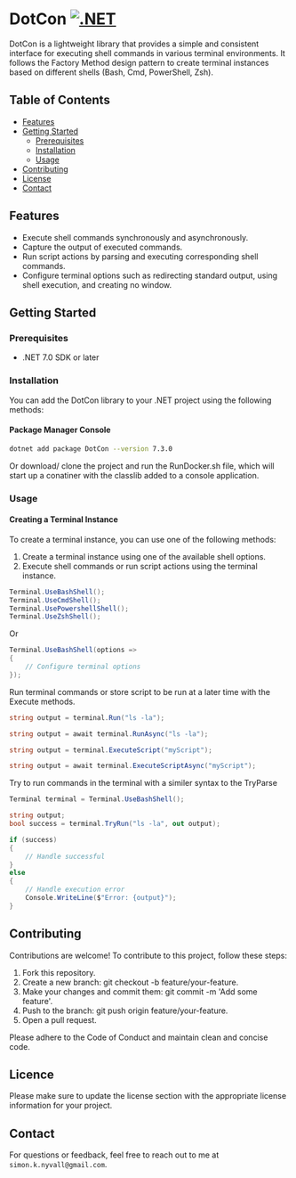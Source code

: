 # DotCon [![.NET](https://github.com/SimonNyvall/DotCon/actions/workflows/dotnet.yml/badge.svg)](https://github.com/SimonNyvall/DotCon/actions/workflows/dotnet.yml)

DotCon is a lightweight library that provides a simple and consistent interface for executing shell commands in various terminal environments. It follows the Factory Method design pattern to create terminal instances based on different shells (Bash, Cmd, PowerShell, Zsh).

## Table of Contents
- [Features](#features)
- [Getting Started](#getting-started)
  - [Prerequisites](#prerequisites)
  - [Installation](#installation)
  - [Usage](#usage)
- [Contributing](#contributing)
- [License](#license)
- [Contact](#contact)
    

## Features

- Execute shell commands synchronously and asynchronously.
- Capture the output of executed commands.
- Run script actions by parsing and executing corresponding shell commands.
- Configure terminal options such as redirecting standard output, using shell execution, and creating no window.

## Getting Started

### Prerequisites

- .NET 7.0 SDK or later

### Installation

You can add the DotCon library to your .NET project using the following methods:

#### Package Manager Console
``` bash
dotnet add package DotCon --version 7.3.0
```

Or download/ clone the project and run the RunDocker.sh file, which will start up a conatiner with the classlib added to a console application.


### Usage

#### Creating a Terminal Instance

To create a terminal instance, you can use one of the following methods:

1. Create a terminal instance using one of the available shell options.
2. Execute shell commands or run script actions using the terminal instance.


```csharp
Terminal.UseBashShell();
Terminal.UseCmdShell();
Terminal.UsePowershellShell();
Terminal.UseZshShell();
```
Or
```csharp
Terminal.UseBashShell(options =>
{
    // Configure terminal options
});
```
Run terminal commands or store script to be run at a later time with the Execute methods.
```csharp
string output = terminal.Run("ls -la");

string output = await terminal.RunAsync("ls -la");

string output = terminal.ExecuteScript("myScript");

string output = await terminal.ExecuteScriptAsync("myScript");
```
Try to run commands in the terminal with a similer syntax to the TryParse
```csharp
Terminal terminal = Terminal.UseBashShell();

string output;
bool success = terminal.TryRun("ls -la", out output);

if (success)
{
    // Handle successful
}
else
{
    // Handle execution error
    Console.WriteLine($"Error: {output}");
}
```

## Contributing

Contributions are welcome! To contribute to this project, follow these steps:
1. Fork this repository.
2. Create a new branch: git checkout -b feature/your-feature.
3. Make your changes and commit them: git commit -m 'Add some feature'.
4. Push to the branch: git push origin feature/your-feature.
5. Open a pull request.

Please adhere to the Code of Conduct and maintain clean and concise code.

## Licence

Please make sure to update the license section with the appropriate license information for your project.

## Contact

For questions or feedback, feel free to reach out to me at `simon.k.nyvall@gmail.com`.